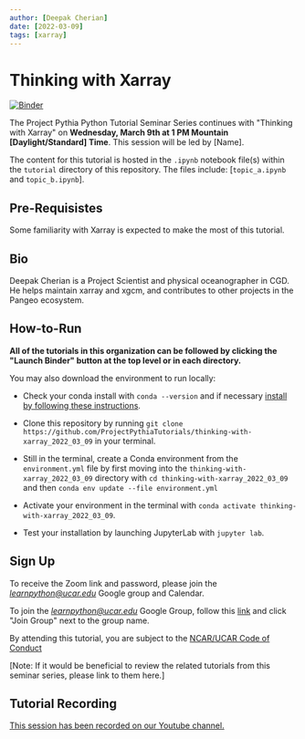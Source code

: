 ```yaml
---
author: [Deepak Cherian]
date: [2022-03-09]
tags: [xarray]
---
```


# Thinking with Xarray

[![Binder](https://mybinder.org/badge_logo.svg)](https://mybinder.org/v2/gh/ProjectPythiaTutorials/thinking-with-xarray_2022_03_09/HEAD/)

The Project Pythia Python Tutorial Seminar Series continues with "Thinking with Xarray" on **Wednesday, March 9th at 1 PM Mountain [Daylight/Standard] Time**. This session will be led by [Name].

The content for this tutorial is hosted in the `.ipynb` notebook file(s) within the `tutorial` directory of this repository. The files include: [`topic_a.ipynb` and `topic_b.ipynb`].


## Pre-Requisistes

Some familiarity with Xarray is expected to make the most of this tutorial.


## Bio

Deepak Cherian is a Project Scientist and physical oceanographer in CGD. He helps maintain xarray and xgcm, and contributes to other projects in the Pangeo ecosystem.



## How-to-Run

**All of the tutorials in this organization can be followed by clicking the "Launch Binder" button at the top level or in each directory.**

You may also download the environment to run locally:

- Check your conda install with `conda --version` and if necessary [install by following these instructions](https://docs.conda.io/en/latest/miniconda.html).

- Clone this repository by running `git clone https://github.com/ProjectPythiaTutorials/thinking-with-xarray_2022_03_09` in your terminal.

- Still in the terminal, create a Conda environment from the `environment.yml` file by first moving into the `thinking-with-xarray_2022_03_09` directory with `cd thinking-with-xarray_2022_03_09` and then `conda env update --file environment.yml`

- Activate your environment in the terminal with `conda activate thinking-with-xarray_2022_03_09`.

- Test your installation by launching JupyterLab with `jupyter lab`.


## Sign Up

To receive the Zoom link and password, please join the *learnpython@ucar.edu* Google group and Calendar.

To join the *learnpython@ucar.edu* Google Group, follow this [link](https://groups.google.com/a/ucar.edu/g/learnpython/about) and click "Join Group" next to the group name.

By attending this tutorial, you are subject to the [NCAR/UCAR Code of Conduct](https://www.ucar.edu/who-we-are/ethics-integrity/codes-conduct.)

[Note: If it would be beneficial to review the related tutorials from this seminar series, please link to them here.]


## Tutorial Recording

[This session has been recorded on our Youtube channel.](https://www.youtube.com/watch?v=TSw3GF_d2y8)
